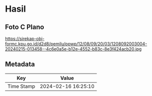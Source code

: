 # Hasil

## Foto C Plano

https://sirekap-obj-formc.kpu.go.id/d2d8/pemilu/ppwp/12/08/09/20/03/1208092003004-20240215-013458--4c6e0a5e-b12e-4552-b83c-8e3f424acb20.jpg


## Metadata

| Key        | Value               |
| ---------- | ------------------- |
| Time Stamp | 2024-02-16 16:25:10 |




